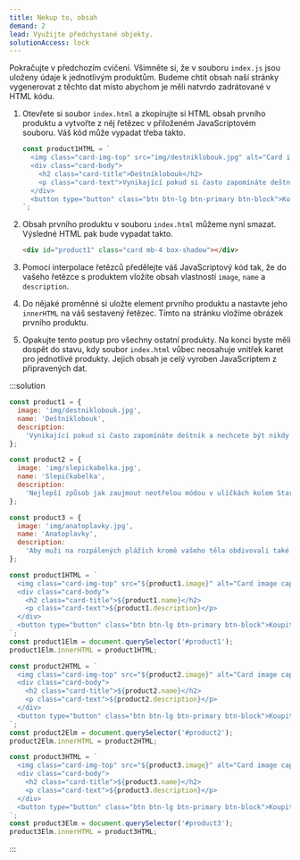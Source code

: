 ```yaml
---
title: Nekup to, obsah
demand: 2
lead: Využijte předchystané objekty.
solutionAccess: lock
---
```


Pokračujte v předchozím cvičení. Všimněte si, že v souboru `index.js` jsou uloženy údaje k jednotlivým produktům. Budeme chtít obsah naší stránky vygenerovat z těchto dat místo abychom je měli natvrdo zadrátované v HTML kódu.

1. Otevřete si soubor `index.html` a zkopírujte si HTML obsah prvního produktu a vytvořte z něj řetězec v přiloženém JavaScriptovém souboru. Váš kód může vypadat třeba takto.

   ```js
   const product1HTML = `
     <img class="card-img-top" src="img/destniklobouk.jpg" alt="Card image cap">
     <div class="card-body">
       <h2 class="card-title">Deštníklobouk</h2>
       <p class="card-text">Vynikající pokud si často zapomínáte deštník a nechcete být nikdy překvapeni nečekanou přeháňkou.</p>
     </div>
     <button type="button" class="btn btn-lg btn-primary btn-block">Koupit</button>
   `;
   ```

1. Obsah prvního produktu v souboru `index.html` můžeme nyní smazat. Výsledné HTML pak bude vypadat takto.
   ```html
   <div id="product1" class="card mb-4 box-shadow"></div>
   ```
1. Pomocí interpolace řetězců předělejte váš JavaScriptový kód tak, že do vašeho řetězce s produktem vložíte obsah vlastností `image`, `name` a `description`.
1. Do nějaké proměnné si uložte element prvního produktu a nastavte jeho `innerHTML` na váš sestavený řetězec. Tímto na stránku vložíme obrázek prvního produktu.
1. Opakujte tento postup pro všechny ostatní produkty. Na konci byste měli dospět do stavu, kdy soubor `index.html` vůbec neosahuje vnitřek karet pro jednotlivé produkty. Jejich obsah je celý vyroben JavaScriptem z připravených dat.

:::solution

```js
const product1 = {
  image: 'img/destniklobouk.jpg',
  name: 'Deštníklobouk',
  description:
    'Vynikající pokud si často zapomínáte deštník a nechcete být nikdy překvapeni nečekanou přeháňkou.',
};

const product2 = {
  image: 'img/slepickabelka.jpg',
  name: 'Slepičkabelka',
  description:
    'Nejlepší způsob jak zaujmout neotřelou módou v ulíčkách kolem Staroměstkého náměstí.',
};

const product3 = {
  image: 'img/anatoplavky.jpg',
  name: 'Anatoplavky',
  description:
    'Aby muži na rozpálených plážích kromě vašeho těla obdivovali také vaše nitro.',
};

const product1HTML = `
  <img class="card-img-top" src="${product1.image}" alt="Card image cap">
  <div class="card-body">
    <h2 class="card-title">${product1.name}</h2>
    <p class="card-text">${product1.description}</p>
  </div>
  <button type="button" class="btn btn-lg btn-primary btn-block">Koupit</button>
`;
const product1Elm = document.querySelector('#product1');
product1Elm.innerHTML = product1HTML;

const product2HTML = `
  <img class="card-img-top" src="${product2.image}" alt="Card image cap">
  <div class="card-body">
    <h2 class="card-title">${product2.name}</h2>
    <p class="card-text">${product2.description}</p>
  </div>
  <button type="button" class="btn btn-lg btn-primary btn-block">Koupit</button>
`;
const product2Elm = document.querySelector('#product2');
product2Elm.innerHTML = product2HTML;

const product3HTML = `
  <img class="card-img-top" src="${product3.image}" alt="Card image cap">
  <div class="card-body">
    <h2 class="card-title">${product3.name}</h2>
    <p class="card-text">${product3.description}</p>
  </div>
  <button type="button" class="btn btn-lg btn-primary btn-block">Koupit</button>
`;
const product3Elm = document.querySelector('#product3');
product3Elm.innerHTML = product3HTML;
```

:::
